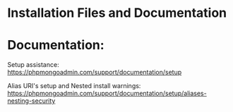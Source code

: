 # Installation Files and Documentation

# Documentation: 
Setup assistance: 
https://phpmongoadmin.com/support/documentation/setup

Alias URI's setup and Nested install warnings: 
https://phpmongoadmin.com/support/documentation/setup/aliases-nesting-security
